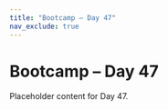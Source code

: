 ```yaml
---
title: "Bootcamp – Day 47"
nav_exclude: true
---
```


# Bootcamp – Day 47

Placeholder content for Day 47.
